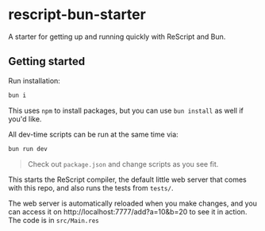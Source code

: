 # rescript-bun-starter

A starter for getting up and running quickly with ReScript and Bun.

## Getting started

Run installation:

```bash
bun i
```

This uses `npm` to install packages, but you can use `bun install` as well if you'd like.

All dev-time scripts can be run at the same time via:

```bash
bun run dev
```

> Check out `package.json` and change scripts as you see fit.

This starts the ReScript compiler, the default little web server that comes with this repo, and also runs the tests from `tests/`.

The web server is automatically reloaded when you make changes, and you can access it on http://localhost:7777/add?a=10&b=20 to see it in action. The code is in `src/Main.res`
